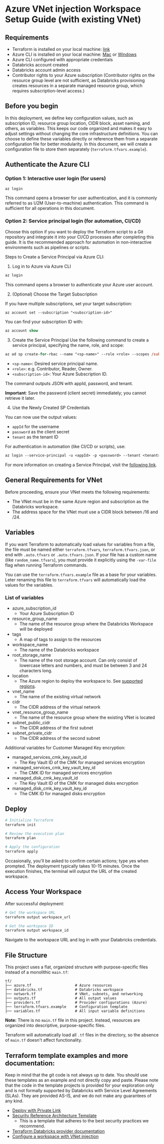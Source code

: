 # Azure VNet injection Workspace Setup Guide (with existing VNet)

## Requirements

- Terraform is installed on your local machine: [link](https://developer.hashicorp.com/terraform/tutorials/aws-get-started/install-cli#install-terraform)
- Azure CLI is installed on your local machine: [Mac](https://learn.microsoft.com/en-us/cli/azure/install-azure-cli-macos?view=azure-cli-latest#install-with-homebrew) or [Windows](https://learn.microsoft.com/en-us/cli/azure/install-azure-cli-windows?view=azure-cli-latest&pivots=winget)
- Azure CLI configured with appropriate credentials
- Databricks account created
- Databricks account admin access
- Contributor rights to your Azure subscription (Contributor rights on the resource group level are not sufficient, as Databricks provisioning creates resources in a separate managed resource group, which requires subscription-level access.)

## Before you begin

In this deployment, we define key configuration values, such as subscription ID, resource group location, CIDR block, asset naming, and others, as variables. This keeps our code organized and makes it easy to adjust settings without changing the core infrastructure definitions. You can choose to define these variables directly or reference them from a separate configuration file for better modularity. In this document, we will create a configuration file to store them separately (`terraform.tfvars.example`).

## Authenticate the Azure CLI

### Option 1: Interactive user login (for users)

```ps
az login
```

This command opens a browser for user authentication, and it is commonly referred to as U2M (User-to-machine) authentication. This command is sufficient for all operations in this document.

### Option 2: Service principal login (for automation, CI/CD)

Choose this option if you want to deploy the Terraform script to a Git repository and integrate it into your CI/CD processes after completing this guide. It is the recommended approach for automation in non-interactive environments such as pipelines or scripts.

Steps to Create a Service Principal via Azure CLI:

1. Log in to Azure via Azure CLI

```ps
az login
```

This command opens a browser to authenticate your Azure user account.

2. (Optional) Choose the Target Subscription

If you have multiple subscriptions, set your target subscription:

```ps
az account set --subscription "<subscription-id>"
```

You can find your subscription ID with:

```ps
az account show
```

3. Create the Service Principal
Use the following command to create a service principal, specifying the name, role, and scope:

```ps
az ad sp create-for-rbac --name "<sp-name>" --role <role> --scopes /subscriptions/<subscription-id>
```

- `<sp-name>`: Desired service principal name.
- `<role>`: e.g. Contributor, Reader, Owner.
- `<subscription-id>`: Your Azure Subscription ID.

The command outputs JSON with appId, password, and tenant.

**Important**: Save the password (client secret) immediately; you cannot retrieve it later.

4. Use the Newly Created SP Credentials

You can now use the output values:
- `appId` for the username
- `password` as the client secret
- `tenant` as the tenant ID

For authentication in automation (like CI/CD or scripts), use:

```ps
az login --service-principal -u <appId> -p <password> --tenant <tenant>
```

For more information on creating a Service Principal, visit the [following link](https://learn.microsoft.com/en-us/cli/azure/azure-cli-sp-tutorial-1?view=azure-cli-latest&tabs=bash).


## General Requirements for VNet
Before proceeding, ensure your VNet meets the following requirements:

- The VNet must be in the same Azure region and subscription as the Databricks workspace.
- The address space for the VNet must use a CIDR block between /16 and /24.

## Variables

If you want Terraform to automatically load values for variables from a file, the file must be named either `terraform.tfvars`, `terraform.tfvars.json`, or end with `.auto.tfvars` or `.auto.tfvars.json`. If your file has a custom name (like `random_name.tfvars`), you must provide it explicitly using the `-var-file` flag when running Terraform commands.

You can use the `terraform.tfvars.example` file as a base for your variables. Leter renaming this file to `terraform.tfvars` will automatically load the values for the variables.

### List of variables

- azure_subscription_id
    - Your Azure Subscription ID
- resource_group_name
    - The name of the resource group where the Databricks Workspace will be deployed
- tags
    - A map of tags to assign to the resources
- workspace_name
    - The name of the Databricks workspace
- root_storage_name
    - The name of the root storage account. Can only consist of lowercase letters and numbers, and must be between 3 and 24 characters long.
- location
    - The Azure region to deploy the workspace to. See [supported regions](https://learn.microsoft.com/en-us/azure/databricks/resources/supported-regions).
- vnet_name
    - The name of the existing virtual network
- cidr
    - The CIDR address of the virtual network
- vnet_resource_group_name
    - The name of the resource group where the existing VNet is located
- subnet_public_cidr
    - The CIDR address of the first subnet
- subnet_private_cidr
    - The CIDR address of the second subnet

Additional variables for Customer Managed Key encryption:
- managed_services_cmk_key_vault_id
    - The Key Vault ID of the CMK for managed services encryption
- managed_services_cmk_key_vault_key_id
    - The CMK ID for managed services encryption
- managed_disk_cmk_key_vault_id
    - The Key Vault ID of the CMK for managed disks encryption
- managed_disk_cmk_key_vault_key_id
    - The CMK ID for managed disks encryption


## Deploy

```bash
# Initialize Terraform
terraform init

# Review the execution plan
terraform plan

# Apply the configuration
terraform apply
```

Occasionally, you'll be asked to confirm certain actions; type yes when prompted. The deployment typically takes 10-15 minutes. Once the execution finishes, the terminal will output the URL of the created workspace.

## Access Your Workspace

After successful deployment:
```bash
# Get the workspace URL
terraform output workspace_url

# Get the workspace ID
terraform output workspace_id
```

Navigate to the workspace URL and log in with your Databricks credentials.

## File Structure

This project uses a flat, organized structure with purpose-specific files instead of a monolithic `main.tf`:

```
tf/
├── azure.tf                    # Azure resources
├── databricks.tf               # Databricks workspace
├── network.tf                  # VNet, subnets, and networking
├── outputs.tf                  # All output values
├── providers.tf                # Provider configurations (Azure)
├── terraform.tfvars.example    # Configuration template
├── variables.tf                # All input variable definitions
```

**Note:** There is no `main.tf` file in this project. Instead, resources are organized into descriptive, purpose-specific files. 

Terraform will automatically load all `.tf` files in the directory, so the absence of `main.tf` doesn't affect functionality.


## Terraform template examples and more documentation:

Keep in mind that the git code is not always up to date. You should use these templates as an example and not directly copy and paste. Please note that the code in the template projects is provided for your exploration only and is not formally supported by Databricks with Service Level Agreements (SLAs). They are provided AS-IS, and we do not make any guarantees of any kind.

- [Deploy with Private Link](https://github.com/databricks/terraform-databricks-examples/tree/main/examples/adb-with-private-link-standard)
- [Security Reference Architecture Template](https://github.com/databricks/terraform-databricks-sra/tree/main/azure)
    - This is a template that adheres to the best security practices we recommend.
- [Terraform Databricks provider documentation](https://registry.terraform.io/providers/databricks/databricks/latest/docs)
- [Configure a workspace with VNet injection](https://learn.microsoft.com/en-us/azure/databricks/security/network/classic/vnet-inject)

